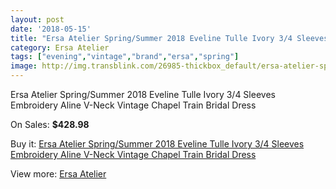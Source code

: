 ```yaml
---
layout: post
date: '2018-05-15'
title: "Ersa Atelier Spring/Summer 2018 Eveline Tulle Ivory 3/4 Sleeves Embroidery Aline V-Neck Vintage Chapel Train Bridal Dress"
category: Ersa Atelier
tags: ["evening","vintage","brand","ersa","spring"]
image: http://img.transblink.com/26985-thickbox_default/ersa-atelier-spring-summer-2018-eveline-tulle-ivory-3-4-sleeves-embroidery-aline-v-neck-vintage-chapel-train-bridal-dress.jpg
---
```

Ersa Atelier Spring/Summer 2018 Eveline Tulle Ivory 3/4 Sleeves Embroidery Aline V-Neck Vintage Chapel Train Bridal Dress

On Sales: **$428.98**
<a href="https://www.transblink.com/en/ersa-atelier/8532-ersa-atelier-spring-summer-2018-eveline-tulle-ivory-3-4-sleeves-embroidery-aline-v-neck-vintage-chapel-train-bridal-dress.html"><amp-img layout="responsive" width="600" height="600" src="//img.transblink.com/26985-thickbox_default/ersa-atelier-spring-summer-2018-eveline-tulle-ivory-3-4-sleeves-embroidery-aline-v-neck-vintage-chapel-train-bridal-dress.jpg" alt="Ersa Atelier Spring/Summer 2018 Eveline Tulle Ivory 3/4 Sleeves Embroidery Aline V-Neck Vintage Chapel Train Bridal Dress 0" /></a>
<a href="https://www.transblink.com/en/ersa-atelier/8532-ersa-atelier-spring-summer-2018-eveline-tulle-ivory-3-4-sleeves-embroidery-aline-v-neck-vintage-chapel-train-bridal-dress.html"><amp-img layout="responsive" width="600" height="600" src="//img.transblink.com/26991-thickbox_default/ersa-atelier-spring-summer-2018-eveline-tulle-ivory-3-4-sleeves-embroidery-aline-v-neck-vintage-chapel-train-bridal-dress.jpg" alt="Ersa Atelier Spring/Summer 2018 Eveline Tulle Ivory 3/4 Sleeves Embroidery Aline V-Neck Vintage Chapel Train Bridal Dress 1" /></a>
<a href="https://www.transblink.com/en/ersa-atelier/8532-ersa-atelier-spring-summer-2018-eveline-tulle-ivory-3-4-sleeves-embroidery-aline-v-neck-vintage-chapel-train-bridal-dress.html"><amp-img layout="responsive" width="600" height="600" src="//img.transblink.com/26990-thickbox_default/ersa-atelier-spring-summer-2018-eveline-tulle-ivory-3-4-sleeves-embroidery-aline-v-neck-vintage-chapel-train-bridal-dress.jpg" alt="Ersa Atelier Spring/Summer 2018 Eveline Tulle Ivory 3/4 Sleeves Embroidery Aline V-Neck Vintage Chapel Train Bridal Dress 2" /></a>
<a href="https://www.transblink.com/en/ersa-atelier/8532-ersa-atelier-spring-summer-2018-eveline-tulle-ivory-3-4-sleeves-embroidery-aline-v-neck-vintage-chapel-train-bridal-dress.html"><amp-img layout="responsive" width="600" height="600" src="//img.transblink.com/26989-thickbox_default/ersa-atelier-spring-summer-2018-eveline-tulle-ivory-3-4-sleeves-embroidery-aline-v-neck-vintage-chapel-train-bridal-dress.jpg" alt="Ersa Atelier Spring/Summer 2018 Eveline Tulle Ivory 3/4 Sleeves Embroidery Aline V-Neck Vintage Chapel Train Bridal Dress 3" /></a>
<a href="https://www.transblink.com/en/ersa-atelier/8532-ersa-atelier-spring-summer-2018-eveline-tulle-ivory-3-4-sleeves-embroidery-aline-v-neck-vintage-chapel-train-bridal-dress.html"><amp-img layout="responsive" width="600" height="600" src="//img.transblink.com/26988-thickbox_default/ersa-atelier-spring-summer-2018-eveline-tulle-ivory-3-4-sleeves-embroidery-aline-v-neck-vintage-chapel-train-bridal-dress.jpg" alt="Ersa Atelier Spring/Summer 2018 Eveline Tulle Ivory 3/4 Sleeves Embroidery Aline V-Neck Vintage Chapel Train Bridal Dress 4" /></a>
<a href="https://www.transblink.com/en/ersa-atelier/8532-ersa-atelier-spring-summer-2018-eveline-tulle-ivory-3-4-sleeves-embroidery-aline-v-neck-vintage-chapel-train-bridal-dress.html"><amp-img layout="responsive" width="600" height="600" src="//img.transblink.com/26987-thickbox_default/ersa-atelier-spring-summer-2018-eveline-tulle-ivory-3-4-sleeves-embroidery-aline-v-neck-vintage-chapel-train-bridal-dress.jpg" alt="Ersa Atelier Spring/Summer 2018 Eveline Tulle Ivory 3/4 Sleeves Embroidery Aline V-Neck Vintage Chapel Train Bridal Dress 5" /></a>
<a href="https://www.transblink.com/en/ersa-atelier/8532-ersa-atelier-spring-summer-2018-eveline-tulle-ivory-3-4-sleeves-embroidery-aline-v-neck-vintage-chapel-train-bridal-dress.html"><amp-img layout="responsive" width="600" height="600" src="//img.transblink.com/26986-thickbox_default/ersa-atelier-spring-summer-2018-eveline-tulle-ivory-3-4-sleeves-embroidery-aline-v-neck-vintage-chapel-train-bridal-dress.jpg" alt="Ersa Atelier Spring/Summer 2018 Eveline Tulle Ivory 3/4 Sleeves Embroidery Aline V-Neck Vintage Chapel Train Bridal Dress 6" /></a>

Buy it: [Ersa Atelier Spring/Summer 2018 Eveline Tulle Ivory 3/4 Sleeves Embroidery Aline V-Neck Vintage Chapel Train Bridal Dress](https://www.transblink.com/en/ersa-atelier/8532-ersa-atelier-spring-summer-2018-eveline-tulle-ivory-3-4-sleeves-embroidery-aline-v-neck-vintage-chapel-train-bridal-dress.html "Ersa Atelier Spring/Summer 2018 Eveline Tulle Ivory 3/4 Sleeves Embroidery Aline V-Neck Vintage Chapel Train Bridal Dress")

View more: [Ersa Atelier](https://www.transblink.com/en/74-ersa-atelier "Ersa Atelier")